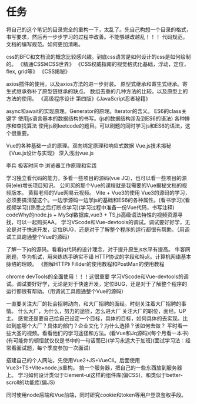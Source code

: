 # 任务

将自己的这个笔记的目录完全的重构一下，太乱了。先自己构想一个目录的格式，书写要求，然后再一步步学习的过程中改善。不能够越改越乱！！！
代码规范，文档的编写规范。如何更加清晰。

css的BFC和文档流的概念比较感兴趣。到底css语言是如何设计的css是如何绘制的。
《精通CSS》《CSS世界》
《CSS权威指南的视觉格式化基础，浮动，定位，flex, grid等》
《CSS揭秘》

axios插件的使用，以及axios方法的进一步封装。
原型式继承和寄生式继承。寄生式继承弥补了原型链继承的缺点。
数组去重的几种方法的比较。以及原型上的方法的使用。
《高级程序设计 第四版》《JavaScript忍者秘籍》

async和await的实现原理。Generator的原理。Iterator的含义。
ES6的class关键字
使用js语言基本的数据结构的书写。(js的数据结构涉及到ES6的语法)
各种排序和查找算法
使用js刷leetcode的题目。可以刷题的同时学习js和ES6的语法，这个很重要。

Vue的各种基础一点的原理。双向绑定原理和响应式数据
Vue.js技术揭秘
《Vue.js设计与实现》
深入浅出vue.js

李兵 极客时间中 浏览器工作原理和实践

学习独立看代码的能力，多看一些项目的源码(vue JQ)，也可以看一些项目的源码(ele)增长项目知识。
公司买的那个Vue的课程就是我需要的Vue揭秘文档的视频版本。
黄毅老师的Vue网易云视频。
Vite + Vue3的使用
Vue3的源码的学习，必须要搞清楚这个。一边学源码一边学js的基础和ES6的各种属性。(看书学习)(看视频学习)(熟悉之后打断点学习)(学习过程中准备一份Vue代码，书写注释)
codeWhy的node.js + MySql数据库,vue3 + TS,js高级语法特性的视频资源寻找，可以一起购买AA。
学习VScode和Vue-devtools的调试。调试要好好学，无论是对于快速开发，定位BUG，还是对于了解整个程序的运行都很有帮助。（用调试工具跑通整个Vue的源码）

了解一下jq的源码。看看jq代码的设计理念，对于提升原生js水平有提高。
牛客网刷题，华为机试，用来练练手确实不错
HTTP协议的字段和特点。计算机网络基本脉络的理顺。
《图解HTTP》
Fillder的使用教程和PostMan的使用教程

chrome devTools的全面使用！！！这很重要
学习VScode和Vue-devtools的调试。调试要好好学，无论是对于快速开发，定位BUG，还是对于了解整个程序的运行都很有帮助。（用调试工具跑通整个Vue的源码）

一直要关注大厂的社会招聘动向，和大厂招聘的面经。时刻关注着大厂招聘的事情。
什么大厂，为什么，努力的途径，怎么进大厂
关注大厂的职位，面经。UP主。
感觉还是要自己给自己设定一个目标，具体的目标，如何具体的去实现。比如到底哪个大厂？具体的部门？企业文化？为什么选择？该如何去做？
平时看一些大圣的视频。看看他们的学习途径和方法。(看Vue和Jq源码)(每个月看一本书)(有可能你的顿悟就仅仅是书中的一句话而已)(学习永远大于加班)(面试学习法：经常看面试题，每个季度参加一次面试) 

搭建自己的个人网站，先使用Vue2+JS+VueCli。后面使用Vue3+TS+Vite+node.js重构。
搞一个服务器，把自己的一些东西放到服务器上。
学习如何设计类似于Element-ui这样的组件库(偏CSS)，和类似于better-scroll的功能库(偏JS)

同时使用node后端和Vue前端，同时研究cookie和token等用户登录鉴权手段。
